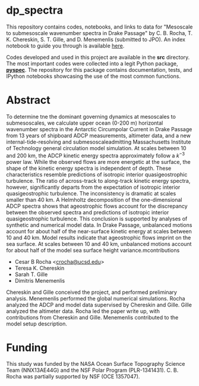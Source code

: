 # dp_spectra
This repository contains codes, notebooks, and links to data for "Mesoscale to submesoscale wavenumber spectra in Drake Passage" by C. B. Rocha, T. K. Chereskin, S. T. Gille, and D. Menemenlis (submitted to JPO). An index notebook to guide you through is available [here](http://nbviewer.ipython.org/github/crocha700/dp_spectra/blob/master/index.ipynb). 

Codes developed and used in this project are available in the **src** directory. The most important codes were collected into a legit Python package, [**pyspec**](https://github.com/crocha700/pyspec). The repository for this package contains documentation, tests, and IPython notebooks showcasing the use of the most common functions.

# Abstract
To determine tne the dominant governing dynamics at mesoscales to submesoscales, we calculate upper ocean
(0-200 m) horizontal wavenumber spectra in the Antarctic Circumpolar Current in Drake Passage from 13
years of shipboard ADCP measurements, altimeter data, and a new internal-tide-resolving and submesoscaleadmitting
Massachusetts Institute of Technology general circulation model simulation. At scales between 10
and 200 km, the ADCP kinetic energy spectra approximately follow a $k^{-3}$ power law. While the observed
flows are more energetic at the surface, the shape of the kinetic energy spectra is independent of depth. These
characteristics resemble predictions of isotropic interior quasigeostrophic turbulence. The ratio of across-track
to along-track kinetic energy spectra, however, significantly departs from the expectation of isotropic interior
quasigeostrophic turbulence. The inconsistency is dramatic at scales smaller than 40 km. A Helmholtz decomposition
of the one-dimensional ADCP spectra shows that ageostrophic flows account for the discrepancy
between the observed spectra and predictions of isotropic interior quasigeostrophic turbulence. This conclusion
is supported by analyses of synthetic and numerical model data. In Drake Passage, unbalanced motions
account for about half of the near-surface kinetic energy at scales between 10 and 40 km. Model results indicate
that ageostrophic flows imprint on the sea surface. At scales between 10 and 40 km, unbalanced motions
account for about half of the model sea surface height variance.mcontributions

* Cesar B Rocha <<crocha@ucsd.edu>>
* Teresa K. Chereskin
* Sarah T. Gille
* Dimitris Menemenlis

Chereskin and Gille conceived the project, and performed preliminary analysis. Menemenlis performed the global numerical simulations. Rocha analyzed the ADCP and model data supervised by Chereskin and Gille. Gille analyzed the altimeter data. Rocha led the paper write up, with contributions from Chereskin and Gille. Menemenlis contributed to the model setup description.

# Funding
This study was funded by the NASA Ocean Surface Topography Science Team (NNX13AE44G) and the NSF Polar Program (PLR-1341431). C. B. Rocha was partially supported by  NSF (OCE 1357047).
